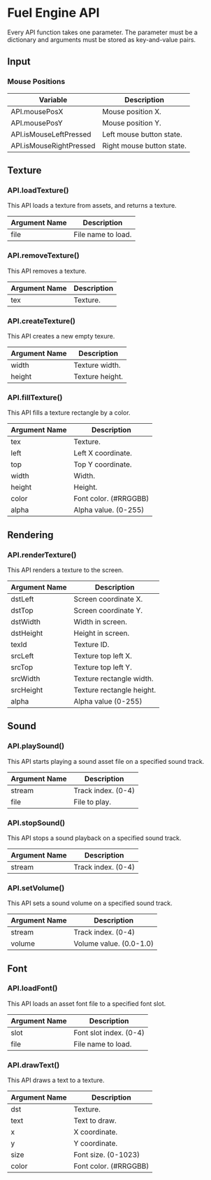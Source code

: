 Fuel Engine API
===============

Every API function takes one parameter. The parameter must be a dictionary and
arguments must be stored as key-and-value pairs.

## Input

### Mouse Positions

|Variable                 |Description                                |
|-------------------------|-------------------------------------------|
|API.mousePosX            |Mouse position X.                          |
|API.mousePosY            |Mouse position Y.                          |
|API.isMouseLeftPressed   |Left mouse button state.                   |
|API.isMouseRightPressed  |Right mouse button state.                  |

## Texture

### API.loadTexture()

This API loads a texture from assets, and returns a texture.

|Argument Name       |Description                                                   |
|--------------------|--------------------------------------------------------------|
|file                |File name to load.                                            |

### API.removeTexture()

This API removes a texture.

|Argument Name       |Description                                                   |
|--------------------|--------------------------------------------------------------|
|tex                 |Texture.                                                      |

### API.createTexture()

This API creates a new empty texure.

|Argument Name       |Description                                                   |
|--------------------|--------------------------------------------------------------|
|width               |Texture width.                                                |
|height              |Texture height.                                               |

### API.fillTexture()

This API fills a texture rectangle by a color.

|Argument Name       |Description                                                   |
|--------------------|--------------------------------------------------------------|
|tex                 |Texture.                                                      |
|left                |Left X coordinate.                                            |
|top                 |Top Y coordinate.                                             |
|width               |Width.                                                        |
|height              |Height.                                                       |
|color               |Font color. (#RRGGBB)                                         |
|alpha               |Alpha value. (0-255)                                          |

## Rendering

### API.renderTexture()

This API renders a texture to the screen.

|Argument Name       |Description                                                   |
|--------------------|--------------------------------------------------------------|
|dstLeft             |Screen coordinate X.                                          |
|dstTop              |Screen coordinate Y.                                          |
|dstWidth            |Width in screen.                                              |
|dstHeight           |Height in screen.                                             |
|texId               |Texture ID.                                                   |
|srcLeft             |Texture top left X.                                           |
|srcTop              |Texture top left Y.                                           |
|srcWidth            |Texture rectangle width.                                      |
|srcHeight           |Texture rectangle height.                                     |
|alpha               |Alpha value (0-255)                                           |

## Sound

### API.playSound()

This API starts playing a sound asset file on a specified sound track.

|Argument Name       |Description                                                   |
|--------------------|--------------------------------------------------------------|
|stream              |Track index. (0-4)                                            |
|file                |File to play.                                                 |

### API.stopSound()

This API stops a sound playback on a specified sound track.

|Argument Name       |Description                                                   |
|--------------------|--------------------------------------------------------------|
|stream              |Track index. (0-4)                                            |

### API.setVolume()

This API sets a sound volume on a specified sound track.

|Argument Name       |Description                                                   |
|--------------------|--------------------------------------------------------------|
|stream              |Track index. (0-4)                                            |
|volume              |Volume value. (0.0-1.0)                                       |

## Font

### API.loadFont()

This API loads an asset font file to a specified font slot.

|Argument Name       |Description                                                   |
|--------------------|--------------------------------------------------------------|
|slot                |Font slot index. (0-4)                                        |
|file                |File name to load.                                            |

### API.drawText()

This API draws a text to a texture.

|Argument Name       |Description                                                   |
|--------------------|--------------------------------------------------------------|
|dst                 |Texture.                                                      |
|text                |Text to draw.                                                 |
|x                   |X coordinate.                                                 |
|y                   |Y coordinate.                                                 |
|size                |Font size. (0-1023)                                           |
|color               |Font color. (#RRGGBB)                                         |

